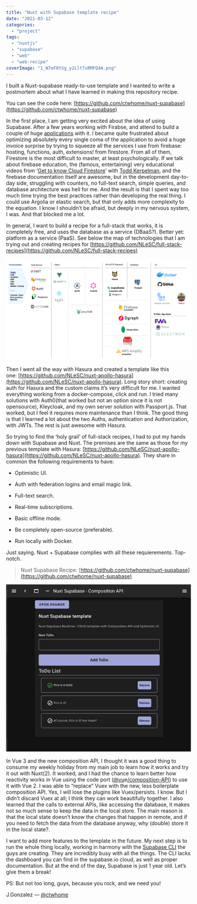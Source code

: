 ```yaml
---
title: "Nuxt with Supabase template recipe"
date: "2021-03-12"
categories:
  - "project"
tags:
  - "nuxtjs"
  - "supabase"
  - "web"
  - "web-recipe"
coverImage: "1_W7eF0tSg_y2LltTxRMFQ4A.png"
---
```


I built a Nuxt-supabase ready-to-use template and I wanted to write a postmortem about what I have learned in making this repository recipe.

You can see the code here: [https://github.com/ctwhome/nuxt-supabase](https://github.com/ctwhome/nuxt-supabase)

In the first place, I am getting very excited about the idea of using Supabase. After a few years working with Firabse, and attend to build a couple of huge [applications](http://ideasdiamond.com/) with it. I became quite frustrated about optimizing absolutely every single coma of the application to avoid a huge invoice surprise by trying to squeeze all the services I use from firebase: hosting, functions, auth, extensions! from firestore. From all of them, Firestore is the most difficult to master, at least psychologically. If we talk about firebase education, the (famous, entertaining) very educational videos from ‘[Get to know Cloud Firestore](https://www.youtube.com/watch?v=v_hR4K4auoQ&list=PLl-K7zZEsYLluG5MCVEzXAQ7ACZBCuZgZ)’ with [Todd Kerpelman](https://ctwhome.com/undefined), and the firebase documentation itself are awesome, but in the development day-to-day side, struggling with counters, no full-text search, simple queries, and database architecture was hell for me. And the result is that I spent way too much time trying the best practices rather than developing the real thing. I could use Argolia or elastic search, but that only adds more complexity to the equation. I know I shouldn't be afraid, but deeply in my nervous system, I was. And that blocked me a lot.

In general, I want to build a recipe for a full-stack that works, it is completely free, and uses the database as a service (DBaaS?). Better yet: platform as a service (PaaS). See below the map of technologies that I am trying out and creating recipes for [https://github.com/NLeSC/full-stack-recipes](https://github.com/NLeSC/full-stack-recipes)

![My Own full stack of depth research](images/1*iTLJzfq-qpHsf7QnaJepFA.png)

Then I went all the way with Hasura and created a template like this one: [https://github.com/NLeSC/nuxt-apollo-hasura](https://github.com/NLeSC/nuxt-apollo-hasura). Long story short: creating auth for Hasura and the custom claims it’s very difficult for me. I wanted everything working from a docker-compose, click and run. I tried many solutions with Auth0(that worked but not an option since it is not opensource), Kleycloak, and my own server solution with Passport.js. That worked, but I feel it requires more maintenance than I think. The good thing is that I learned a lot about the two Auths, authentication and Authorization, with JWTs. The rest is just awesome with Hasura.

So trying to find the ‘holy grail’ of full-stack recipes, I had to put my hands down with Supabase and Nuxt. The premises are the same as those for my previous template with Hasura: [https://github.com/NLeSC/nuxt-apollo-hasura](https://github.com/NLeSC/nuxt-apollo-hasura). They share in common the following requirements to have:

- Optimistic UI.

- Auth with federation logins and email magic link.

- Full-text search.

- Real-time subscriptions.

- Basic offline mode.

- Be completely open-source (preferable).

- Run locally with Docker.

Just saying. Nuxt + Supabase complies with all these requierements. Top-notch.

> Nuxt Supabase Recipe: [https://github.com/ctwhome/nuxt-supabase](https://github.com/ctwhome/nuxt-supabase)

![](./images/0*hADHoOaaivxwSvbW.png)

In Vue 3 and the new composition API, I thought it was a good thing to consume my weekly holiday from my main job to learn how it works and try it out with Nuxt(2). It worked, and I had the chance to learn better how reactivity works in Vue using the code port ([@vu](http://twitter.com/vuw/composition-api)e[/composition-API](http://twitter.com/vuw/composition-api)) to use it with Vue 2. I was able to “replace” Vuex with the new, less boilerplate composition API. Yes, I will lose the plugins like Vuex/persists. I know. But I didn’t discard Vuex at all; I think they can work beautifully together. I also learned that the calls to external APIs, like accessing the database, it makes not so much sense to keep the data in the local store. The main reason is that the local state doesn’t know the changes that happen in remote, and if you need to fetch the data from the database anyway, why (double) store it in the local state?.

I want to add more features to the template in the future. My next step is to run the whole thing locally, working in harmony with the [Supabase CLI](https://github.com/supabase/cli) the guys are creating. They are incredibly busy with all the things. The CLI lacks the dashboard you can find in the supabase.io cloud, as well as proper documentation. But at the end of the day, Supabase is just 1 year old. Let’s give them a break!

PS: But not too long, guys, because you rock, and we need you!

J.Gonzalez — [@ctwhome](http://twitter.com/ctwhome)
